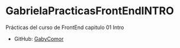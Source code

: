 # GabrielaPracticasFrontEndINTRO
Prácticas del curso de FrontEnd capitulo 01 Intro

* GitHub: [GabyComor](https://https://github.com/GabyComor)
